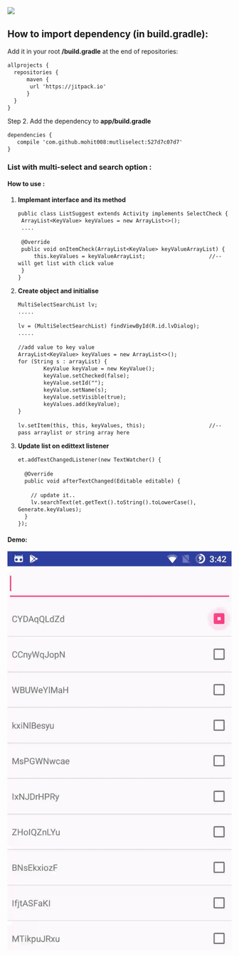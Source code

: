 [![](https://jitpack.io/v/mohit008/mutliselect.svg)](https://jitpack.io/#mohit008/mutliselect)

## How to import dependency (in build.gradle):


Add it in your root <b>/build.gradle</b> at the end of repositories:

    allprojects {
	  repositories {
	  	  maven {
	  	   url 'https://jitpack.io' 
	  	  }
	  }
	}

Step 2. Add the dependency to <b>app/build.gradle</b>

	dependencies {
	   compile 'com.github.mohit008:mutliselect:527d7c07d7'
	}


### List with multi-select and search option :


#### How to use :
1. <b>Implemant interface and its method</b>

       public class ListSuggest extends Activity implements SelectCheck {
        ArrayList<KeyValue> keyValues = new ArrayList<>();
        ....
    
        @Override
        public void onItemCheck(ArrayList<KeyValue> keyValueArrayList) {
            this.keyValues = keyValueArrayList;                    //-- will get list with click value
        }
       }
2. <b>Create object and initialise</b>

       MultiSelectSearchList lv;
       .....
       
       lv = (MultiSelectSearchList) findViewById(R.id.lvDialog);
       .....
       
       //add value to key value
       ArrayList<KeyValue> keyValues = new ArrayList<>();
       for (String s : arrayList) {
               KeyValue keyValue = new KeyValue();
               keyValue.setChecked(false);
               keyValue.setId("");
               keyValue.setName(s);
               keyValue.setVisible(true);
               keyValues.add(keyValue);
       }
    
       lv.setItem(this, this, keyValues, this);                    //-- pass arraylist or string array here
    
    
3. <b>Update list on edittext listener</b>  
        
       et.addTextChangedListener(new TextWatcher() {

         @Override
         public void afterTextChanged(Editable editable) {
       
           // update it..
           lv.searchText(et.getText().toString().toLowerCase(), Generate.keyValues);
         }
       });


#### Demo:
 ![demo_video](https://raw.githubusercontent.com/mohit008/mutliselect/master/video_demo.gif)